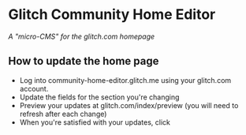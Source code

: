 # Glitch Community Home Editor

_A "micro-CMS" for the glitch.com homepage_

## How to update the home page

- Log into community-home-editor.glitch.me using your glitch.com account.
- Update the fields for the section you're changing
- Preview your updates at glitch.com/index/preview (you will need to refresh after each change)
- When you're satisfied with your updates, click 
